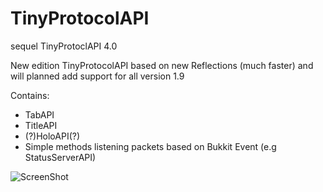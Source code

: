 # TinyProtocolAPI
sequel TinyProtoclAPI 4.0

New edition TinyProtocolAPI based on new Reflections (much faster) and will planned add support for all version 1.9

Contains:
- TabAPI
- TitleAPI
- (?)HoloAPI(?)
- Simple methods listening packets based on Bukkit Event (e.g StatusServerAPI)

![ScreenShot](https://files.slack.com/files-pri/T0JL7LQJD-F0RUC97S8/2016-03-10_19.41.17.png)
